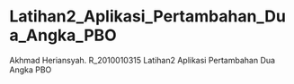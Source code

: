 # Latihan2_Aplikasi_Pertambahan_Dua_Angka_PBO
Akhmad Heriansyah. R_2010010315 Latihan2 Aplikasi Pertambahan Dua Angka PBO
